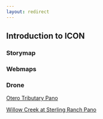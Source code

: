 ```yaml
---
layout: redirect
---
```

## Introduction to ICON

### Storymap


### Webmaps


### Drone
[Otero Tributary Pano](../project\drone\otero-tributary\app-files\index.html)

[Willow Creek at Sterling Ranch Pano](../project\drone\willow-creek-sterling-ranch\app-files\index.html)
